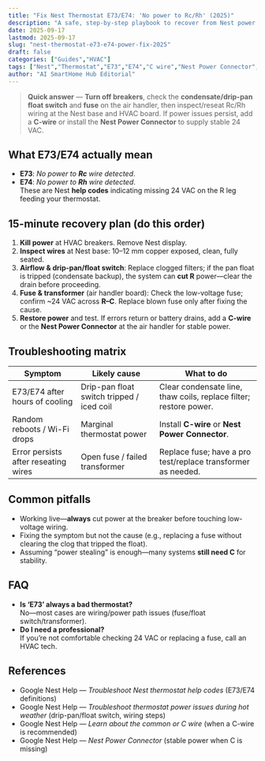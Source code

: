 ```yaml
---
title: "Fix Nest Thermostat E73/E74: 'No power to Rc/Rh' (2025)"
description: "A safe, step-by-step playbook to recover from Nest power errors: breakers, drip-pan float switch, wiring inspection, fuse/transformer checks, and when to add a C-wire or the Nest Power Connector."
date: 2025-09-17
lastmod: 2025-09-17
slug: "nest-thermostat-e73-e74-power-fix-2025"
draft: false
categories: ["Guides","HVAC"]
tags: ["Nest","Thermostat","E73","E74","C wire","Nest Power Connector","Rc","Rh"]
author: "AI SmartHome Hub Editorial"
---
```


> **Quick answer** — **Turn off breakers**, check the **condensate/drip-pan float switch** and **fuse** on the air handler, then inspect/reseat Rc/Rh wiring at the Nest base and HVAC board. If power issues persist, add a **C-wire** or install the **Nest Power Connector** to supply stable 24 VAC.

## What E73/E74 actually mean
- **E73**: *No power to **Rc** wire detected*.  
- **E74**: *No power to **Rh** wire detected*.  
These are Nest **help codes** indicating missing 24 VAC on the R leg feeding your thermostat.

## 15-minute recovery plan (do this order)
1. **Kill power** at HVAC breakers. Remove Nest display.  
2. **Inspect wires** at Nest base: 10–12 mm copper exposed, clean, fully seated.  
3. **Airflow & drip-pan/float switch**: Replace clogged filters; if the pan float is tripped (condensate backup), the system can **cut R** power—clear the drain before proceeding.  
4. **Fuse & transformer** (air handler board): Check the low-voltage fuse; confirm ~24 VAC across **R–C**. Replace blown fuse only after fixing the cause.  
5. **Restore power** and test. If errors return or battery drains, add a **C-wire** or the **Nest Power Connector** at the air handler for stable power.

## Troubleshooting matrix
| Symptom                              | Likely cause                              | What to do                                                   |
| ------------------------------------ | ----------------------------------------- | ------------------------------------------------------------ |
| E73/E74 after hours of cooling       | Drip-pan float switch tripped / iced coil | Clear condensate line, thaw coils, replace filter; restore power. |
| Random reboots / Wi-Fi drops         | Marginal thermostat power                 | Install **C-wire** or **Nest Power Connector**.              |
| Error persists after reseating wires | Open fuse / failed transformer            | Replace fuse; have a pro test/replace transformer as needed. |

## Common pitfalls
- Working live—**always** cut power at the breaker before touching low-voltage wiring.  
- Fixing the symptom but not the cause (e.g., replacing a fuse without clearing the clog that tripped the float).  
- Assuming “power stealing” is enough—many systems **still need C** for stability.

## FAQ
- **Is ‘E73’ always a bad thermostat?**  
  No—most cases are wiring/power path issues (fuse/float switch/transformer).  
- **Do I need a professional?**  
  If you’re not comfortable checking 24 VAC or replacing a fuse, call an HVAC tech.

## References
- Google Nest Help — *Troubleshoot Nest thermostat help codes* (E73/E74 definitions)  
- Google Nest Help — *Troubleshoot thermostat power issues during hot weather* (drip-pan/float switch, wiring steps)  
- Google Nest Help — *Learn about the common or C wire* (when a C-wire is recommended)  
- Google Nest Help — *Nest Power Connector* (stable power when C is missing)